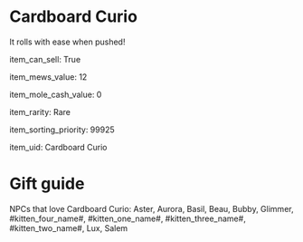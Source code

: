 # Cardboard Curio

It rolls with ease when pushed!

item_can_sell: True

item_mews_value: 12

item_mole_cash_value: 0

item_rarity: Rare

item_sorting_priority: 99925

item_uid: Cardboard Curio

# Gift guide

NPCs that love Cardboard Curio: Aster, Aurora, Basil, Beau, Bubby, Glimmer, #kitten_four_name#, #kitten_one_name#, #kitten_three_name#, #kitten_two_name#, Lux, Salem